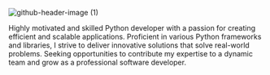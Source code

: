 ![github-header-image (1)](https://github.com/jasfulmore/jasfulmore/assets/95544194/e85c3b11-145f-4d8d-a415-e6e3ae6598c4)

Highly motivated and skilled Python developer with a passion for creating efficient and scalable applications. Proficient in various Python frameworks and libraries, I strive to deliver innovative solutions that solve real-world problems. Seeking opportunities to contribute my expertise to a dynamic team and grow as a professional software developer.
